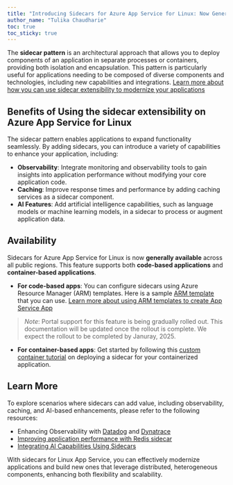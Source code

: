 ```yaml
---
title: "Introducing Sidecars for Azure App Service for Linux: Now Generally Available"
author_name: "Tulika Chaudharie"
toc: true
toc_sticky: true
---
```


The **sidecar pattern** is an architectural approach that allows you to deploy components of an application in separate processes or containers, providing both isolation and encapsulation. This pattern is particularly useful for applications needing to be composed of diverse components and technologies, including new capabilities and integrations. [Learn more about how you can use sidecar extensibility to modernize your applications](https://techcommunity.microsoft.com/blog/appsonazureblog/announcing-the-general-availability-of-sidecar-extensibility-in-azure-app-servic/4267985)

## Benefits of Using the sidecar extensibility on Azure App Service for Linux

The sidecar pattern enables applications to expand functionality seamlessly. By adding sidecars, you can introduce a variety of capabilities to enhance your application, including:

- **Observability**: Integrate monitoring and observability tools to gain insights into application performance without modifying your core application code.
- **Caching**: Improve response times and performance by adding caching services as a sidecar component.
- **AI Features**: Add artificial intelligence capabilities, such as language models or machine learning models, in a sidecar to process or augment application data.

## Availability

Sidecars for Azure App Service for Linux is now **generally available** across all public regions. This feature supports both **code-based applications** and **container-based applications**.

- **For code-based apps**: You can configure sidecars using Azure Resource Manager (ARM) templates. Here is a sample [ARM template](https://github.com/Azure-Samples/sidecar-samples/tree/main/sidecar-arm-template) that you can use. [Learn more about using ARM templates to create App Service App](https://learn.microsoft.com/en-us/azure/app-service/quickstart-arm-template?pivots=platform-linux)
> *Note*: Portal support for this feature is being gradually rolled out. This documentation will be updated once the rollout is complete. We expect the rollout to be completed by Januray, 2025.
- **For container-based apps**: Get started by following this [custom container tutorial](https://learn.microsoft.com/en-us/azure/app-service/tutorial-custom-container-sidecar) on deploying a sidecar for your containerized application.

## Learn More

To explore scenarios where sidecars can add value, including observability, caching, and AI-based enhancements, please refer to the following resources:

- Enhancing Observability with [Datadog](https://azure.github.io/AppService/2024/07/26/Using-Datadog-with-Sidecar.html) and [Dynatrace](https://azure.github.io/AppService/2024/07/26/Using-Dynatrace-with-Sidecar.html)
- [Improving application performance with Redis sidecar](https://azure.github.io/AppService/2024/07/19/Using-Redis-with-Sidecar.html)
- [Integrating AI Capabilities Using Sidecars](https://azure.github.io/AppService/2024/09/03/Phi3-vector.html)

With sidecars for Linux App Service, you can effectively modernize applications and build new ones that leverage distributed, heterogeneous components, enhancing both flexibility and scalability.
